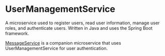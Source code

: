 # UserManagementService

A microservice used to register users, read user information, manage user roles, and authenticate users. Written in Java and uses the Spring Boot framework.

[MessageService](https://github.com/kirk0216/MessageService) is a companion microservice that uses UserManagementService for user authentication.
